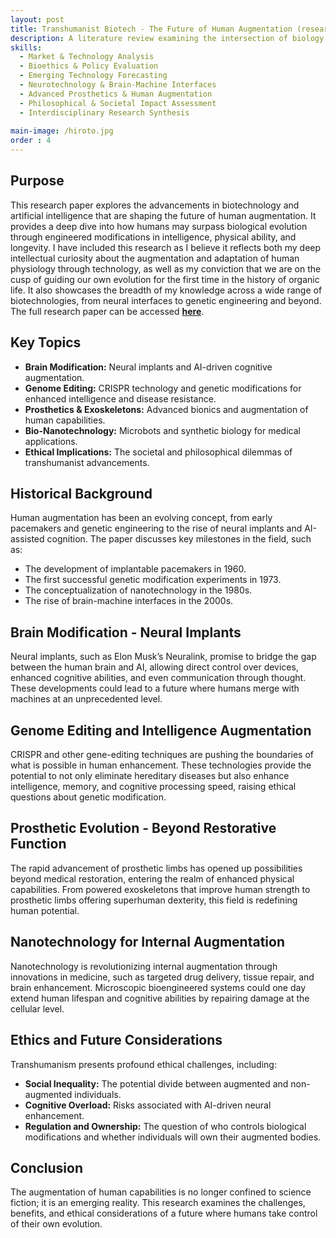 ```yaml
---
layout: post
title: Transhumanist Biotech - The Future of Human Augmentation (research paper)
description: A literature review examining the intersection of biology and technology, showcasing the current state of research on genome editing, brain-machine interfaces, prosthetics, and nanotechnology in the context of transhumanism.
skills:
  - Market & Technology Analysis
  - Bioethics & Policy Evaluation
  - Emerging Technology Forecasting
  - Neurotechnology & Brain-Machine Interfaces
  - Advanced Prosthetics & Human Augmentation
  - Philosophical & Societal Impact Assessment
  - Interdisciplinary Research Synthesis
  
main-image: /hiroto.jpg
order : 4
---
```


## Purpose
This research paper explores the advancements in biotechnology and artificial intelligence that are shaping the future of human augmentation. It provides a deep dive into how humans may surpass biological evolution through engineered modifications in intelligence, physical ability, and longevity.
I have included this research as I believe it reflects both my deep intellectual curiosity about the augmentation and adaptation of human physiology through technology, as well as my conviction that we are on the cusp of guiding our own evolution for the first time in the history of organic life. It also showcases the breadth of my knowledge across a wide range of biotechnologies, from neural interfaces to genetic engineering and beyond.
The full research paper can be accessed **[here](https://drive.google.com/file/d/10SAWS7XYSr6ScWGg0x6cV8zzCSZihTcD/view?usp=sharing)**.

## Key Topics
- **Brain Modification:** Neural implants and AI-driven cognitive augmentation.
- **Genome Editing:** CRISPR technology and genetic modifications for enhanced intelligence and disease resistance.
- **Prosthetics & Exoskeletons:** Advanced bionics and augmentation of human capabilities.
- **Bio-Nanotechnology:** Microbots and synthetic biology for medical applications.
- **Ethical Implications:** The societal and philosophical dilemmas of transhumanist advancements.

## Historical Background
Human augmentation has been an evolving concept, from early pacemakers and genetic engineering to the rise of neural implants and AI-assisted cognition. The paper discusses key milestones in the field, such as:
- The development of implantable pacemakers in 1960.
- The first successful genetic modification experiments in 1973.
- The conceptualization of nanotechnology in the 1980s.
- The rise of brain-machine interfaces in the 2000s.

## Brain Modification - Neural Implants
Neural implants, such as Elon Musk’s Neuralink, promise to bridge the gap between the human brain and AI, allowing direct control over devices, enhanced cognitive abilities, and even communication through thought. These developments could lead to a future where humans merge with machines at an unprecedented level.

## Genome Editing and Intelligence Augmentation
CRISPR and other gene-editing techniques are pushing the boundaries of what is possible in human enhancement. These technologies provide the potential to not only eliminate hereditary diseases but also enhance intelligence, memory, and cognitive processing speed, raising ethical questions about genetic modification.

## Prosthetic Evolution - Beyond Restorative Function
The rapid advancement of prosthetic limbs has opened up possibilities beyond medical restoration, entering the realm of enhanced physical capabilities. From powered exoskeletons that improve human strength to prosthetic limbs offering superhuman dexterity, this field is redefining human potential.

## Nanotechnology for Internal Augmentation
Nanotechnology is revolutionizing internal augmentation through innovations in medicine, such as targeted drug delivery, tissue repair, and brain enhancement. Microscopic bioengineered systems could one day extend human lifespan and cognitive abilities by repairing damage at the cellular level.

## Ethics and Future Considerations
Transhumanism presents profound ethical challenges, including:
- **Social Inequality:** The potential divide between augmented and non-augmented individuals.
- **Cognitive Overload:** Risks associated with AI-driven neural enhancement.
- **Regulation and Ownership:** The question of who controls biological modifications and whether individuals will own their augmented bodies.

## Conclusion
The augmentation of human capabilities is no longer confined to science fiction; it is an emerging reality. This research examines the challenges, benefits, and ethical considerations of a future where humans take control of their own evolution.
